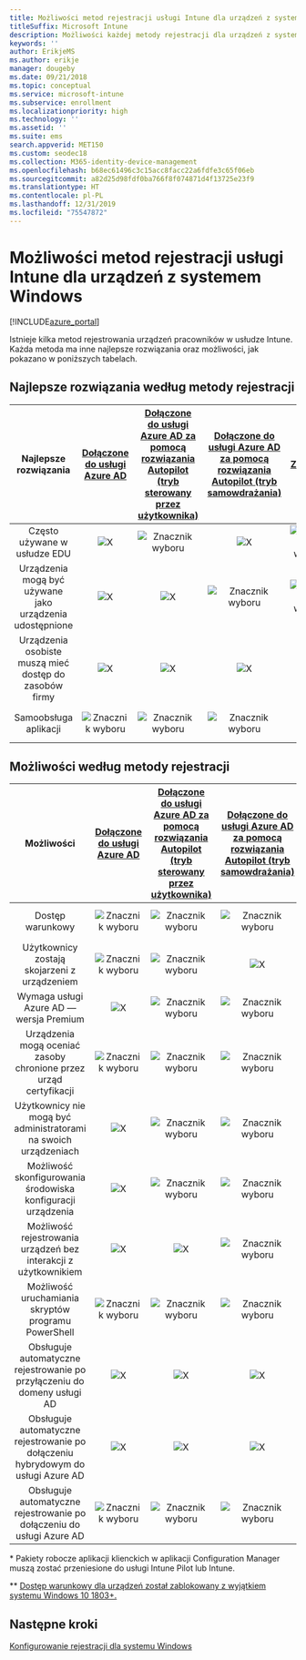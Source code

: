 ```yaml
---
title: Możliwości metod rejestracji usługi Intune dla urządzeń z systemem Windows
titleSuffix: Microsoft Intune
description: Możliwości każdej metody rejestracji dla urządzeń z systemem Windows.
keywords: ''
author: ErikjeMS
ms.author: erikje
manager: dougeby
ms.date: 09/21/2018
ms.topic: conceptual
ms.service: microsoft-intune
ms.subservice: enrollment
ms.localizationpriority: high
ms.technology: ''
ms.assetid: ''
ms.suite: ems
search.appverid: MET150
ms.custom: seodec18
ms.collection: M365-identity-device-management
ms.openlocfilehash: b68ec61496c3c15acc8facc22a6fdfe3c65f06eb
ms.sourcegitcommit: a82d25d98fdf0ba766f8f074871d4f13725e23f9
ms.translationtype: HT
ms.contentlocale: pl-PL
ms.lasthandoff: 12/31/2019
ms.locfileid: "75547872"
---
```

# <a name="intune-enrollment-method-capabilities-for-windows-devices"></a>Możliwości metod rejestracji usługi Intune dla urządzeń z systemem Windows
[!INCLUDE[azure_portal](../includes/azure_portal.md)]

Istnieje kilka metod rejestrowania urządzeń pracowników w usłudze Intune. Każda metoda ma inne najlepsze rozwiązania oraz możliwości, jak pokazano w poniższych tabelach.

## <a name="best-practices-by-enrollment-method"></a>Najlepsze rozwiązania według metody rejestracji
| **Najlepsze rozwiązania** | **[Dołączone do usługi Azure AD](windows-enroll.md#enable-windows-10-automatic-enrollment)**|**[Dołączone do usługi Azure AD za pomocą rozwiązania Autopilot (tryb sterowany przez użytkownika)](enrollment-autopilot.md)** |**[Dołączone do usługi Azure AD za pomocą rozwiązania Autopilot (tryb samowdrażania)](enrollment-autopilot.md)** |**[Zbiorcze](windows-bulk-enroll.md)**|**[Menedżer rejestracji urządzeń](device-enrollment-manager-enroll.md)** | **[„Przynieś własne urządzenie” (BYOD, Bring Your Own Device)](device-enrollment.md#bring-your-own-device)** | **[GPO](https://docs.microsoft.com/windows/client-management/mdm/enroll-a-windows-10-device-automatically-using-group-policy)** | **[Współzarządzanie](https://docs.microsoft.com/configmgr/core/clients/manage/co-management-overview)** |
|:---:|:---:|:---:|:---:|:---:|:---:|:---:|:---:|:---:|
|Często używane w usłudze EDU|![X](./media/enrollment-method-capab/xmark.png)|![Znacznik wyboru](./media/enrollment-method-capab/checkmark.png)|![X](./media/enrollment-method-capab/xmark.png)|![Znacznik wyboru](./media/enrollment-method-capab/checkmark.png)|![Znacznik wyboru](./media/enrollment-method-capab/checkmark.png)|![X](./media/enrollment-method-capab/xmark.png)|![X](./media/enrollment-method-capab/xmark.png)|![X](./media/enrollment-method-capab/xmark.png)|
|Urządzenia mogą być używane jako urządzenia udostępnione|![X](./media/enrollment-method-capab/xmark.png)|![X](./media/enrollment-method-capab/xmark.png)|![Znacznik wyboru](./media/enrollment-method-capab/checkmark.png)|![Znacznik wyboru](./media/enrollment-method-capab/checkmark.png)|![Znacznik wyboru](./media/enrollment-method-capab/checkmark.png)|![X](./media/enrollment-method-capab/xmark.png)|![X](./media/enrollment-method-capab/xmark.png)|![X](./media/enrollment-method-capab/xmark.png)|
|Urządzenia osobiste muszą mieć dostęp do zasobów firmy|![X](./media/enrollment-method-capab/xmark.png)|![X](./media/enrollment-method-capab/xmark.png)|![X](./media/enrollment-method-capab/xmark.png)|![X](./media/enrollment-method-capab/xmark.png)|![X](./media/enrollment-method-capab/xmark.png)|![Znacznik wyboru](./media/enrollment-method-capab/checkmark.png)|![X](./media/enrollment-method-capab/xmark.png)|![X](./media/enrollment-method-capab/xmark.png)|
|Samoobsługa aplikacji|![Znacznik wyboru](./media/enrollment-method-capab/checkmark.png)|![Znacznik wyboru](./media/enrollment-method-capab/checkmark.png)|![Znacznik wyboru](./media/enrollment-method-capab/checkmark.png)|![X](./media/enrollment-method-capab/xmark.png)|![X](./media/enrollment-method-capab/xmark.png)|![Znacznik wyboru](./media/enrollment-method-capab/checkmark.png)|![Znacznik wyboru](./media/enrollment-method-capab/checkmark.png)|![Znacznik wyboru](./media/enrollment-method-capab/checkmark.png)|

## <a name="capabilities-by-enrollment-method"></a>Możliwości według metody rejestracji

| **Możliwości** | **[Dołączone do usługi Azure AD](windows-enroll.md#enable-windows-10-automatic-enrollment)**|**[Dołączone do usługi Azure AD za pomocą rozwiązania Autopilot (tryb sterowany przez użytkownika)](enrollment-autopilot.md)** |**[Dołączone do usługi Azure AD za pomocą rozwiązania Autopilot (tryb samowdrażania)](enrollment-autopilot.md)** |**[Zbiorcze](windows-bulk-enroll.md)**|**[Menedżer rejestracji urządzeń](device-enrollment-manager-enroll.md)** | **[„Przynieś własne urządzenie” (BYOD, Bring Your Own Device)](device-enrollment.md#bring-your-own-device)** | **[GPO](https://docs.microsoft.com/windows/client-management/mdm/enroll-a-windows-10-device-automatically-using-group-policy)** | **[Współzarządzanie](https://docs.microsoft.com/configmgr/core/clients/manage/co-management-overview)** |
|:---:|:---:|:---:|:---:|:---:|:---:|:---:|:---:|:---:|
|Dostęp warunkowy                                      |![Znacznik wyboru](./media/enrollment-method-capab/checkmark.png)|![Znacznik wyboru](./media/enrollment-method-capab/checkmark.png)|![Znacznik wyboru](./media/enrollment-method-capab/checkmark.png)|![X](./media/enrollment-method-capab/xmark.png)|![Znacznik wyboru](./media/enrollment-method-capab/checkmark.png)\*\*|![Znacznik wyboru](./media/enrollment-method-capab/checkmark.png)|![Znacznik wyboru](./media/enrollment-method-capab/checkmark.png)|![Znacznik wyboru](./media/enrollment-method-capab/checkmark.png)|
|Użytkownicy zostają skojarzeni z urządzeniem                    |![Znacznik wyboru](./media/enrollment-method-capab/checkmark.png)|![Znacznik wyboru](./media/enrollment-method-capab/checkmark.png)|![X](./media/enrollment-method-capab/xmark.png)|![X](./media/enrollment-method-capab/xmark.png)|![X](./media/enrollment-method-capab/xmark.png)|![Znacznik wyboru](./media/enrollment-method-capab/checkmark.png)|![Znacznik wyboru](./media/enrollment-method-capab/checkmark.png)|![Znacznik wyboru](./media/enrollment-method-capab/checkmark.png)|
|Wymaga usługi Azure AD — wersja Premium                               |![X](./media/enrollment-method-capab/xmark.png)|![Znacznik wyboru](./media/enrollment-method-capab/checkmark.png)|![Znacznik wyboru](./media/enrollment-method-capab/checkmark.png)|![Znacznik wyboru](./media/enrollment-method-capab/checkmark.png)|![X](./media/enrollment-method-capab/xmark.png)|![X](./media/enrollment-method-capab/xmark.png)|![Znacznik wyboru](./media/enrollment-method-capab/checkmark.png)|![Znacznik wyboru](./media/enrollment-method-capab/checkmark.png)|
|Urządzenia mogą oceniać zasoby chronione przez urząd certyfikacji             |![Znacznik wyboru](./media/enrollment-method-capab/checkmark.png)|![Znacznik wyboru](./media/enrollment-method-capab/checkmark.png)|![Znacznik wyboru](./media/enrollment-method-capab/checkmark.png)|![Znacznik wyboru](./media/enrollment-method-capab/checkmark.png)|![X](./media/enrollment-method-capab/xmark.png)|![Znacznik wyboru](./media/enrollment-method-capab/checkmark.png)|![Znacznik wyboru](./media/enrollment-method-capab/checkmark.png)|![Znacznik wyboru](./media/enrollment-method-capab/checkmark.png)|
|Użytkownicy nie mogą być administratorami na swoich urządzeniach               |![X](./media/enrollment-method-capab/xmark.png)|![Znacznik wyboru](./media/enrollment-method-capab/checkmark.png)|![Znacznik wyboru](./media/enrollment-method-capab/checkmark.png)|![Znacznik wyboru](./media/enrollment-method-capab/checkmark.png)|![X](./media/enrollment-method-capab/xmark.png)|![X](./media/enrollment-method-capab/xmark.png)|![X](./media/enrollment-method-capab/xmark.png)|![X](./media/enrollment-method-capab/xmark.png)|
|Możliwość skonfigurowania środowiska konfiguracji urządzenia        |![X](./media/enrollment-method-capab/xmark.png)|![Znacznik wyboru](./media/enrollment-method-capab/checkmark.png)|![Znacznik wyboru](./media/enrollment-method-capab/checkmark.png)|![X](./media/enrollment-method-capab/xmark.png)|![X](./media/enrollment-method-capab/xmark.png)|![X](./media/enrollment-method-capab/xmark.png)|![X](./media/enrollment-method-capab/xmark.png)|![X](./media/enrollment-method-capab/xmark.png)|
|Możliwość rejestrowania urządzeń bez interakcji z użytkownikiem      |![X](./media/enrollment-method-capab/xmark.png)|![X](./media/enrollment-method-capab/xmark.png)|![Znacznik wyboru](./media/enrollment-method-capab/checkmark.png)|![Znacznik wyboru](./media/enrollment-method-capab/checkmark.png)|![Znacznik wyboru](./media/enrollment-method-capab/checkmark.png)|![X](./media/enrollment-method-capab/xmark.png)|![Znacznik wyboru](./media/enrollment-method-capab/checkmark.png)|![Znacznik wyboru](./media/enrollment-method-capab/checkmark.png)|
|Możliwość uruchamiania skryptów programu PowerShell                       |![Znacznik wyboru](./media/enrollment-method-capab/checkmark.png)|![Znacznik wyboru](./media/enrollment-method-capab/checkmark.png)|![Znacznik wyboru](./media/enrollment-method-capab/checkmark.png)|![Znacznik wyboru](./media/enrollment-method-capab/checkmark.png)|![Znacznik wyboru](./media/enrollment-method-capab/checkmark.png)|![X](./media/enrollment-method-capab/xmark.png)|![X](./media/enrollment-method-capab/xmark.png)|![X](./media/enrollment-method-capab/checkmark.png)\*| 
|Obsługuje automatyczne rejestrowanie po przyłączeniu do domeny usługi AD      |![X](./media/enrollment-method-capab/xmark.png)|![X](./media/enrollment-method-capab/xmark.png)|![X](./media/enrollment-method-capab/xmark.png)|![X](./media/enrollment-method-capab/xmark.png)|![X](./media/enrollment-method-capab/xmark.png)|![X](./media/enrollment-method-capab/xmark.png)|![Znacznik wyboru](./media/enrollment-method-capab/checkmark.png)|![Znacznik wyboru](./media/enrollment-method-capab/checkmark.png)|
|Obsługuje automatyczne rejestrowanie po dołączeniu hybrydowym do usługi Azure AD|![X](./media/enrollment-method-capab/xmark.png)|![X](./media/enrollment-method-capab/xmark.png)|![X](./media/enrollment-method-capab/xmark.png)|![X](./media/enrollment-method-capab/xmark.png)|![X](./media/enrollment-method-capab/xmark.png)|![X](./media/enrollment-method-capab/xmark.png)|![Znacznik wyboru](./media/enrollment-method-capab/checkmark.png)|![Znacznik wyboru](./media/enrollment-method-capab/checkmark.png)|
|Obsługuje automatyczne rejestrowanie po dołączeniu do usługi Azure AD       |![Znacznik wyboru](./media/enrollment-method-capab/checkmark.png)|![Znacznik wyboru](./media/enrollment-method-capab/checkmark.png)|![Znacznik wyboru](./media/enrollment-method-capab/checkmark.png)|![Znacznik wyboru](./media/enrollment-method-capab/checkmark.png)|![Znacznik wyboru](./media/enrollment-method-capab/checkmark.png)|![Znacznik wyboru](./media/enrollment-method-capab/checkmark.png)|![X](./media/enrollment-method-capab/xmark.png)|![X](./media/enrollment-method-capab/xmark.png)|

\* Pakiety robocze aplikacji klienckich w aplikacji Configuration Manager muszą zostać przeniesione do usługi Intune Pilot lub Intune.

\** [Dostęp warunkowy dla urządzeń został zablokowany z wyjątkiem systemu Windows 10 1803+.](device-enrollment-manager-enroll.md)

## <a name="next-steps"></a>Następne kroki

[Konfigurowanie rejestracji dla systemu Windows](windows-enroll.md)

